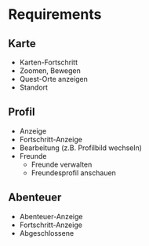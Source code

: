 # Requirements

## Karte

- Karten-Fortschritt
- Zoomen, Bewegen
- Quest-Orte anzeigen
- Standort

## Profil

- Anzeige
- Fortschritt-Anzeige
- Bearbeitung (z.B. Profilbild wechseln)
- Freunde
  - Freunde verwalten
  - Freundesprofil anschauen

## Abenteuer

- Abenteuer-Anzeige
- Fortschritt-Anzeige
- Abgeschlossene
